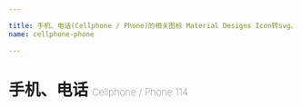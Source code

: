 ```yaml
---

title: 手机、电话(Cellphone / Phone)的相关图标 Material Designs Icon转svg、png下载
name: cellphone-phone

---
```


# 手机、电话  <small style="font-size: 60%;font-weight: 100">Cellphone / Phone <span class="badge-secondary badge">114</span> </small>

<search tag="cellphone-phone" :max="0"/>

